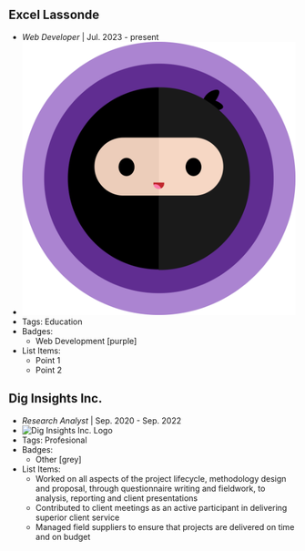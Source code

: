 ## Excel Lassonde
- *Web Developer* | Jul. 2023 - present
- ![Excel Lassonde Logo](../assets/excel_lassonde_logo.png)
- Tags: Education
- Badges:
  - Web Development [purple]
- List Items:
  - Point 1
  - Point 2

## Dig Insights Inc.
- *Research Analyst* | Sep. 2020 - Sep. 2022
- ![Dig Insights Inc. Logo](https://media.licdn.com/dms/image/C560BAQEE7tdoJQqxNA/company-logo_200_200/0/1653924133607?e=1698278400&v=beta&t=9AtI1ge1SErI8r-uDsbCMieo7CudUcitNhRxGqPXZjQ)
- Tags: Profesional 
- Badges:
  - Other [grey]
- List Items:
  - Worked on all aspects of the project lifecycle, methodology design and proposal, through questionnaire writing and fieldwork, to analysis, reporting and client presentations 
  - Contributed to client meetings as an active participant in delivering superior client service
  - Managed field suppliers to ensure that projects are delivered on time and on budget 